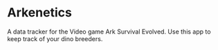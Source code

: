 # Arkenetics

A data tracker for the Video game Ark Survival Evolved. Use this app to keep track of your dino breeders.


